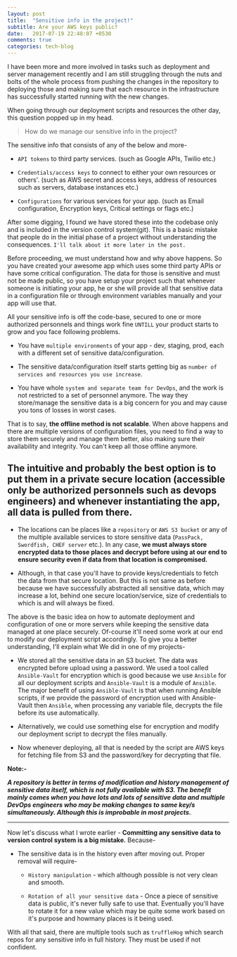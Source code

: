 ```yaml
---
layout: post
title:  "Sensitive info in the project!"
subtitle: Are your AWS keys public?
date:   2017-07-19 22:48:07 +0530
comments: true
categories: tech-blog
---
```

I have been more and more involved in tasks such as deployment and server management recently and I am still struggling through the nuts and bolts of the whole process from pushing the changes in the repository to deploying those and making sure that each resource in the infrastructure has successfully started running with the new changes.

When going through our deployment scripts and resources the other day, this question popped up in my head.
>How do we manage our sensitive info in the project?

The sensitive info that consists of any of the below and more-
* ```API tokens``` to third party services. (such as Google APIs, Twilio etc.)

* ```Credentials/access keys``` to connect to either your own resources or others'. (such as AWS secret and access keys, address of resources such as servers, database instances etc.)

* ```Configurations``` for various services for your app. (such as Email configuration, Encryption keys, Critical settings or flags etc.)

After some digging, I found we have stored these into the codebase only and is included in the version control system(git). This is a basic mistake that people do in the initial phase of a project without understanding the consequences. ```I'll talk about it more later in the post.```

Before proceeding, we must understand how and why above happens.
So you have created your awesome app which uses some third party APIs or have some critical configuration. The data for those is sensitive and must not be made public, so you have setup your project such that whenever someone is initiating your app, he or she will provide all that sensitive data in a configuration file or through environment variables manually and your app will use that.

All your sensitive info is off the code-base, secured to one or more authorized personnels and things work fine ```UNTILL``` your product starts to grow and you face following problems.
* You have ```multiple environments``` of your app - dev, staging, prod, each with a different set of sensitive data/configuration.

* The sensitive data/configuration itself starts getting big as ```number of services and resources you use increase```.

* You have whole ```system and separate team for DevOps```, and the work is not restricted to a set of personnel anymore. The way they store/manage the sensitive data is a big concern for you and may cause you tons of losses in worst cases.

That is to say, **the offline method is not scalable**. When above happens and there are multiple versions of configuration files, you need to find a way to store them securely and manage them better, also making sure their availability and integrity. You can't keep all those offline anymore.

## The intuitive and probably the best option is to put them in a private secure location (accessible only be authorized personnels such as devops engineers) and whenever instantiating the app, all data is pulled from there.
* The locations can be places like a ```repository``` or ```AWS S3 bucket``` or any of the multiple available services to store sensitive data (```PassPack, Swordfish, CHEF server``` etc.). In any case, **we must always store encrypted data to those places and decrypt before using at our end to ensure security even if data from that location is compromised.**

* Although, in that case you'll have to provide keys/credentials to fetch the data from that secure location. But this is not same as before because we have successfully abstracted all sensitive data, which may increase a lot, behind one secure location/service, size of credentials to which is and will always be fixed.

The above is the basic idea on how to automate deployment and configuration of one or more servers while keeping the sensitive data managed at one place securely. Of-course it'll need some work at our end to modify our deployment script accordingly. To give you a better understanding, I'll explain what We did in one of my projects-

* We stored all the sensitive data in an S3 bucket. The data was encrypted before upload using a password. We used a tool called ```Ansible-Vault``` for encryption which is good because we use ```Ansible``` for all our deployment scripts and ```Ansible-Vault``` is a module of ```Ansible```. The major benefit of using ```Ansible-Vault``` is that when running Ansible scripts, if we provide the password of encryption used with Ansible-Vault then ```Ansible```, when processing any variable file, decrypts the file before its use automatically.

* Alternatively, we could use something else for encryption and modify our deployment script to decrypt the files manually.

* Now whenever deploying, all that is needed by the script are AWS keys for fetching file from S3 and the password/key for decrypting that file.

**Note:-**

__*A repository is better in terms of modification and history management of sensitive data itself, which is not fully available with S3. The benefit mainly comes when you have lots and lots of sensitive data and multiple DevOps engineers who may be making changes to same key/s simultaneously. Although this is improbable in most projects.*__

---

Now let's discuss what I wrote earlier - **Committing any sensitive data to version control system is a big mistake.**
Because-

* The sensitive data is in the history even after moving out. Proper removal will require-

    * ```History manipulation``` - which although possible is not very clean and smooth.

    * ```Rotation of all your sensitive data``` - Once a piece of sensitive data is public, it's never fully safe to use that. Eventually you'll have to rotate it for a new value which may be quite some work based on it's purpose and howmany places is it being used.

With all that said, there are multiple tools such as ```truffleHog``` which search repos for any sensitive info in full history. They must be used if not confident.

